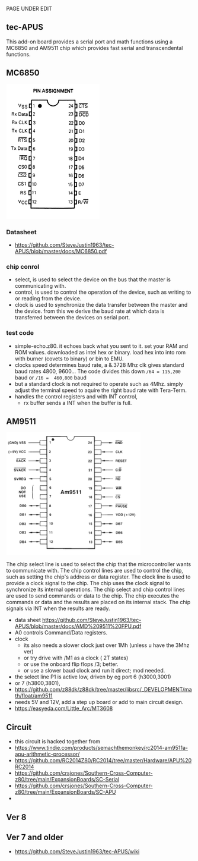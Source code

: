 PAGE UNDER EDIT



## tec-APUS

This add-on board provides a serial port and math functions using a MC6850 and AM9511 chip which provides fast serial and transcendental functions.


## MC6850 
![](https://github.com/SteveJustin1963/tec-APUS/blob/master/pics/6850chip.png)   

### Datasheet
- https://github.com/SteveJustin1963/tec-APUS/blob/master/docs/MC6850.pdf

### chip conrol
- select, is used to select the device on the bus that the master is communicating with. 
- control, is used to control the operation of the device, such as writing to or reading from the device. 
- clock is used to synchronize the data transfer between the master and the device. from this we derive the baud rate at which data is transferred between the devices on serial port. 

### test code
- simple-echo.z80. it echoes back what you sent to it. set your RAM and ROM values. downloaded as intel hex or binary. load hex into into rom with burner (covets to binary) or bin to EMU.
- clocks speed determines baud rate, a &.3728 Mhz clk gives standard baud rates 4800, 9600... The code divides this down  `/64 = 115,200` baud or `/16 =  460,800` baud 
- but a standard clock is not required to operate such as 4Mhz. simply adjust the terminal speed to aquire the right baud rate with Tera-Term. 
- handles the control registers and with INT control, 
  - rx buffer sends a INT when the buffer is full. 


## AM9511  
![](https://github.com/SteveJustin1963/tec-APUS/blob/master/pics/9511chip.png)   

The chip select line is used to select the chip that the microcontroller wants to communicate with. The chip control lines are used to control the chip, such as setting the chip's address or data register. The clock line is used to provide a clock signal to the chip. The chip uses the clock signal to synchronize its internal operations. The chip select and chip control lines are used to send commands or data to the chip. The chip executes the commands or data and the results are placed on its internal stack. The chip signals via INT when the results are ready.

- data sheet https://github.com/SteveJustin1963/tec-APUS/blob/master/docs/AMD%209511%20FPU.pdf
- A0 controls Command/Data registers.
- clock
  - its also needs a slower clock just over 1Mh (unless u have the 3Mhz ver) 
  - or try drive with /M1 as a clock ( 2T states) 
  - or use the onboard flip flops /3; better. 
  - or use a slower baud clock and run it direct; mod needed.
- the select line P1 is active low, driven by eg port 6 (h3000,3001) 
- or 7 (h3800,3801), 
- https://github.com/z88dk/z88dk/tree/master/libsrc/_DEVELOPMENT/math/float/am9511
- needs 5V and 12V, add a step up board or add to main circuit design. 
- https://easyeda.com/Little_Arc/MT3608





## Circuit

- this circuit is hacked together from
- https://www.tindie.com/products/semachthemonkey/rc2014-am9511a-apu-arithmetic-processor/
- https://github.com/RC2014Z80/RC2014/tree/master/Hardware/APU%20RC2014
- https://github.com/crsjones/Southern-Cross-Computer-z80/tree/main/ExpansionBoards/SC-Serial
- https://github.com/crsjones/Southern-Cross-Computer-z80/tree/main/ExpansionBoards/SC-APU
- 


## Ver 8

## Ver 7 and older 
- https://github.com/SteveJustin1963/tec-APUS/wiki




